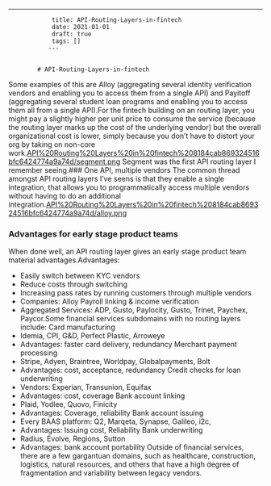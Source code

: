 ---
                title: API-Routing-Layers-in-fintech
                date: 2021-01-01    
                draft: true
                tags: []
               ---


            # API-Routing-Layers-in-fintech

Some examples of this are Alloy (aggregating several identity verification vendors and enabling you to access them from a single API) and Payitoff (aggregating several student loan programs and enabling you to access them all from a single API).For the fintech building on an routing layer, you might pay a slightly higher per unit price to consume the service (because the routing layer marks up the cost of the underlying vendor) but the overall organizational cost is lower, simply because you don’t have to distort your org by taking on non-core work.[API%20Routing%20Layers%20in%20fintech%208184cab869324516bfc6424774a9a74d/segment.png](API%20Routing%20Layers%20in%20fintech%208184cab869324516bfc6424774a9a74d/segment.png)
Segment was the first API routing layer I remember seeing.### One API, multiple vendors
The common thread amongst API routing layers I’ve seens is that they enable a single integration, that allows you to programmatically access multiple vendors without having to do an additional integration.[API%20Routing%20Layers%20in%20fintech%208184cab869324516bfc6424774a9a74d/alloy.png](API%20Routing%20Layers%20in%20fintech%208184cab869324516bfc6424774a9a74d/alloy.png)
### Advantages for early stage product teams
When done well, an API routing layer gives an early stage product team material advantages.Advantages:
- Easily switch between KYC vendors
- Reduce costs through switching
- Increasing pass rates by running customers through multiple vendors
- Companies: Alloy
Payroll linking & income verification
- Aggregated Services: ADP, Gusto, Paylocity, Gusto, Trinet, Paychex, Paycor.Some financial services subdomains with no routing layers include:
Card manufacturing
- Idemia, CPI, G&D, Perfect Plastic, Arroweye
- Advantages: faster card delivery, redundancy
Merchant payment processing
- Stripe, Adyen, Braintree, Worldpay, Globalpayments, Bolt
- Advantages: cost, acceptance, redundancy
Credit checks for loan underwriting
- Vendors: Experian, Transunion, Equifax
- Advantages: cost, coverage
Bank account linking
- Plaid, Yodlee, Quovo, Finicity
- Advantages: Coverage, reliability
Bank account issuing
- Every BAAS platform: Q2, Marqeta, Synapse, Galileo, i2c,
- Advantages: Issuing cost, Reliability
Bank underwriting
- Radius, Evolve, Regions, Sutton
- Advantages: bank account portability
Outside of financial services, there are a few gargantuan domains, such as healthcare, construction, logistics, natural resources, and others that have a high degree of fragmentation and variability between legacy vendors.
